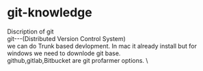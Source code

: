 # git-knowledge
Discription of git\
git---(Distributed Version Control System) \
we can do Trunk based devlopment. In mac it already install but for windows we need to downlode git base.\
github,gitlab,Bitbucket are git profarmer options. \
